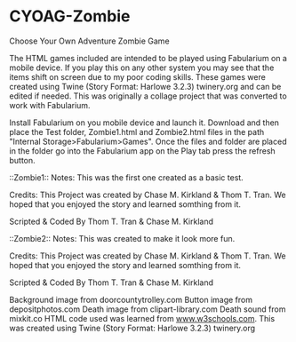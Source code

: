 # CYOAG-Zombie
Choose Your Own Adventure Zombie Game

The HTML games included are intended to be played using Fabularium on a mobile device. If you play this on any other system you may see that the items shift on screen due to my poor coding skills. These games were created using Twine (Story Format: Harlowe 3.2.3) twinery.org and can be edited if needed. This was originally a collage project that was converted to work with Fabularium.

Install Fabularium on you mobile device and launch it.
Download and then place the Test folder, Zombie1.html and Zombie2.html files in the path "Internal Storage>Fabularium>Games".
Once the files and folder are placed in the folder go into the Fabularium app on the Play tab press the refresh button.



::Zombie1::
Notes:
This was the first one created as a basic test.

Credits:
This Project was created by Chase M. Kirkland & Thom T. Tran. We hoped that you enjoyed the story and learned somthing from it. 

Scripted & Coded By Thom T. Tran & Chase M. Kirkland



::Zombie2::
Notes:
This was created to make it look more fun.

Credits:
This Project was created by Chase M. Kirkland & Thom T. Tran. We hoped that you enjoyed the story and learned somthing from it. 

Scripted & Coded By Thom T. Tran & Chase M. Kirkland


Background image from doorcountytrolley.com
Button image from depositphotos.com
Death image from clipart-library.com
Death sound from mixkit.co
HTML code used was learned from www.w3schools.com.
This was created using Twine (Story Format: Harlowe 3.2.3) twinery.org
